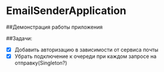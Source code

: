 # EmailSenderApplication
##Демонстрация работы приложения


##Задачи:
- [x] Добавить авторизацию в зависимости от сервиса почты
- [x] Убрать подключение к очереди при каждом запросе на отправку(Singleton?)
